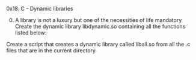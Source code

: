 0x18. C - Dynamic libraries

0. A library is not a luxury but one of the necessities of life
mandatory
Create the dynamic library libdynamic.so containing all the functions listed below:

Create a script that creates a dynamic library called liball.so from all the .c files that are in the current directory.
